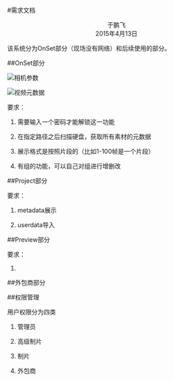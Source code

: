 #需求文档

<center>于鹏飞</center>
<center>2015年4月13日</center>

该系统分为OnSet部分（现场没有网络）和后续使用的部分。

##OnSet部分

![相机参数](OnSet/CameraReport.jpg)

![视频元数据](OnSet/Metadata.jpg)

要求：

1. 需要输入一个密码才能解锁这一功能

1. 在指定路径之后扫描硬盘，获取所有素材的元数据

1. 展示格式是按照片段的（比如1-100帧是一个片段）

1. 有组的功能，可以自己对组进行增删改

##Project部分

要求：

1. metadata展示

1. userdata导入

##Preview部分

要求：

1. 

##外包商部分

##权限管理

用户权限分为四类

1. 管理员

1. 高级制片

1. 制片

1. 外包商




